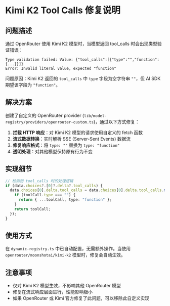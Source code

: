 # Kimi K2 Tool Calls 修复说明

## 问题描述

通过 OpenRouter 使用 Kimi K2 模型时，当模型返回 tool_calls 时会出现类型验证错误：

```
Type validation failed: Value: {"tool_calls":[{"type":"","function":{...}}]}
Error: Invalid literal value, expected "function"
```

问题原因：Kimi K2 返回的 `tool_calls` 中 `type` 字段为空字符串 `""`，但 AI SDK 期望该字段为 `"function"`。

## 解决方案

创建了自定义的 OpenRouter provider (`lib/model-registry/providers/openrouter-custom.ts`)，通过以下方式修复：

1. **拦截 HTTP 响应**：对 Kimi K2 模型的请求使用自定义的 fetch 函数
2. **流式数据转换**：实时解析 SSE (Server-Sent Events) 数据流
3. **修复响应格式**：将 `type: ""` 替换为 `type: "function"`
4. **透明处理**：对其他模型保持原有行为不变

## 实现细节

```typescript
// 检测到 tool_calls 时的处理逻辑
if (data.choices?.[0]?.delta?.tool_calls) {
  data.choices[0].delta.tool_calls = data.choices[0].delta.tool_calls.map((toolCall: any) => {
    if (toolCall.type === "") {
      return { ...toolCall, type: "function" };
    }
    return toolCall;
  });
}
```

## 使用方式

在 `dynamic-registry.ts` 中已自动配置，无需额外操作。当使用 `openrouter/moonshotai/kimi-k2` 模型时，修复会自动生效。

## 注意事项

- 仅对 Kimi K2 模型生效，不影响其他 OpenRouter 模型
- 修复在流式响应层面进行，性能影响极小
- 如果 OpenRouter 或 Kimi 官方修复了此问题，可以移除此自定义实现
